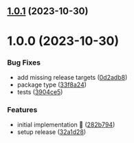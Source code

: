 ## [1.0.1](https://github.com/rpidanny/unquill/compare/unquill-core-v1.0.0...unquill-core-v1.0.1) (2023-10-30)

# 1.0.0 (2023-10-30)

### Bug Fixes

- add missing release targets ([0d2adb8](https://github.com/rpidanny/unquill/commit/0d2adb86bd83a59adb6183592ae68dc8ffcb4448))
- package type ([33f8a24](https://github.com/rpidanny/unquill/commit/33f8a24c2ace4f29ef6adb37661529a97695e391))
- tests ([3904ce5](https://github.com/rpidanny/unquill/commit/3904ce522490f0e57f6ae5907a8bc7545b9cffef))

### Features

- initial implementation 🚀 ([282b794](https://github.com/rpidanny/unquill/commit/282b794df2b52992ed86fb9fec65b3eaff81ce81))
- setup release ([32a1d28](https://github.com/rpidanny/unquill/commit/32a1d28c98680b0c05c2a30c06cc9f1c0018ad7e))

